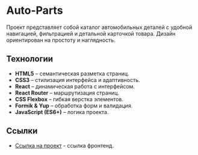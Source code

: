 # Auto-Parts

Проект представляет собой каталог автомобильных деталей с удобной навигацией, фильтрацией и детальной карточкой товара. Дизайн ориентирован на простоту и наглядность.

## Технологии

- **HTML5** – семантическая разметка страниц.
- **CSS3** – стилизация интерфейса и адаптивность.
- **React** – динамическая работа с интерфейсом.
- **React Router** – маршрутизация страниц.
- **CSS Flexbox** – гибкая верстка элементов.
- **Formik & Yup** – обработка форм и валидация.
- **JavaScript (ES6+)** – логика проекта.

## Ccылки

- [Ссылка на проект](https://batmanlittle.github.io/AutoParts/) - ссылка фронтенд.
